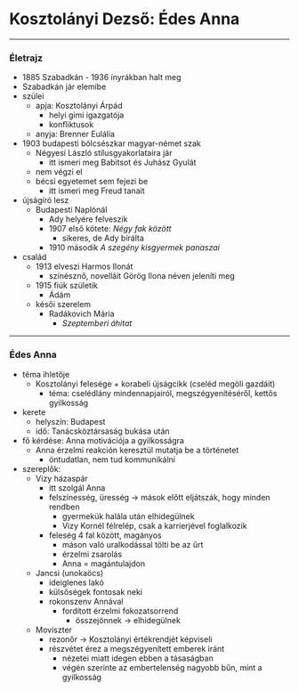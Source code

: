 # Kosztolányi Dezső: Édes Anna
---
### Életrajz
- 1885 Szabadkán - 1936 ínyrákban halt meg
- Szabadkán jár elemibe
- szülei
	- apja: Kosztolányi Árpád
		- helyi gimi igazgatója
		- konfliktusok
	- anyja: Brenner Eulália
- 1903 budapesti bölcsészkar magyar-német szak
	- Négyesi László stílusgyakorlataira jár
		- itt ismeri meg Babitsot és Juhász Gyulát
	- nem végzi el
	- bécsi egyetemet sem fejezi be
		- itt ismeri meg Freud tanait
- újságíró lesz
	- Budapesti Naplónál
		- Ady helyére felveszik
		- 1907 első kötete: *Négy fak között*
			- sikeres, de Ady bírálta
		- 1910 második *A szegény kisgyermek panaszai*
- család
	- 1913 elveszi Harmos Ilonát
		- színésznő, novelláit Görög Ilona néven jeleníti meg
	- 1915 fiúk születik
		- Ádám
	- késői szerelem
		- Radákovich Mária
			- *Szeptemberi áhitat*
---
### Édes Anna
- téma ihletője
	- Kosztolányi felesége + korabeli újságcikk (cseléd megöli gazdáit)
		- téma: cselédlány mindennapjairól, megszégyenítéséről, kettős gyilkosság
- kerete
	- helyszín: Budapest
	- idő: Tanácsköztársaság bukása után
- fő kérdése: Anna motivációja a gyilkosságra
	- Anna érzelmi reakción keresztül mutatja be a történetet
		- öntudatlan, nem tud kommunikálni
- szereplők:
	- Vizy házaspár
		- itt szolgál Anna
		- felszínesség, üresség -> mások előtt eljátszák, hogy minden rendben
			- gyermekük halála után elhidegülnek
			- Vizy Kornél félrelép, csak a karrierjével foglalkozik
		- feleség 4 fal között, magányos
			- máson való uralkodással tölti be az űrt
			- érzelmi zsarolás
			- Anna = magántulajdon
	- Jancsi (unokaöcs)
		- ideiglenes lakó 
		- külsőségek fontosak neki
		- rokonszenv Annával
			- fordított érzelmi fokozatsorrend 
				- összejönnek -> elhidegülnek
	- Moviszter
		- rezonőr -> Kosztolányi értékrendjét képviseli
		- részvétet érez a megszégyenített emberek iránt
			- nézetei miatt idegen ebben a tásaságban
			- végén szerinte az embertelenség nagyobb bűn, mint a gyilkosság